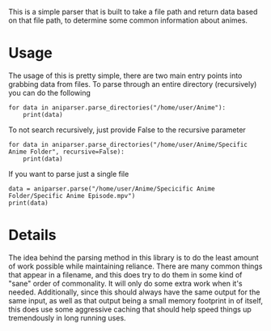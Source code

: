 This is a simple parser that is built to take a file path and return data based on that file path, to determine some common information about animes.

# Usage

The usage of this is pretty simple, there are two main entry points into grabbing data
from files. To parse through an entire directory (recursively) you can do the following
```
for data in aniparser.parse_directories("/home/user/Anime"):
    print(data)
```

To not search recursively, just provide False to the recursive parameter
```
for data in aniparser.parse_directories("/home/user/Anime/Specific Anime Folder", recursive=False):
    print(data)
```

If you want to parse just a single file
```
data = aniparser.parse("/home/user/Anime/Specicific Anime Folder/Specific Anime Episode.mpv")
print(data)
```

# Details
The idea behind the parsing method in this library is to do the least amount of work possible while maintaining reliance. There are many common things that appear in a filename, and this does try to do them in some kind of "sane" order of commonality. It will only do some extra work when it's needed. Additionally, since this should always have the same output for the same input, as well as that output being a small memory footprint in of itself, this does use some aggressive caching that should help speed things up tremendously in long running uses.